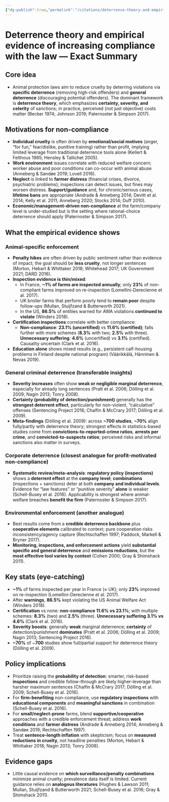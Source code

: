 ```yaml
---
{"dg-publish":true,"permalink":"/citations/deterrence-theory-and-empirical-evidence-of-increasing-compliance-with-the-law-animal-ask/","created":"2025-10-01T10:44:09.701+01:00","updated":"2025-10-01T10:53:16.370+01:00"}
---
```


# Deterrence theory and empirical evidence of increasing compliance with the law — Exact Summary

## Core idea
- Animal protection laws aim to reduce cruelty by deterring violations via **specific deterrence** (removing high-risk offenders) and **general deterrence** (discouraging potential offenders). The dominant framework is **deterrence theory**, which emphasizes **certainty, severity, and celerity** of sanctions; in practice, perceived (not just objective) costs matter (Becker 1974; Johnson 2019; Paternoster & Simpson 2017).

## Motivations for non-compliance
- **Individual cruelty** is often driven by **emotional/social motives** (anger, “for fun,” fear/dislike, punitive training) rather than profit, implying limited leverage from traditional deterrence tools alone (Kellert & Felthous 1985; Hensley & Tallichet 2005).
- **Work environment** issues correlate with reduced welfare concern; worker abuse and poor conditions can co-occur with animal abuse (Anneberg & Sandøe 2019; Lovell 2016).
- **Neglect** is linked to **farmer distress** (financial crises, divorce, psychiatric problems); inspections can detect issues, but fines may worsen distress. **Support/guidance** and, for chronic/serious cases, **lifetime bans** are appropriate (Andrade & Anneberg 2014; Devitt et al. 2014; Kelly et al. 2011; Anneberg 2020; Stocks 2014; Duff 2010).
- **Economic/management-driven non-compliance** at the farm/company level is under-studied but is the setting where rational-choice deterrence should apply (Paternoster & Simpson 2017).

## What the empirical evidence shows

### Animal-specific enforcement
- **Penalty hikes** are often driven by public sentiment rather than evidence of impact; the goal should be **less cruelty**, not longer sentences (Morton, Hebart & Whittaker 2018; Whitehead 2017; UK Government 2021; DARD 2016).
- **Inspection evidence is thin/mixed**:
  - In France, **~1% of farms are inspected annually**; only **23%** of non-compliant farms improved on re-inspection (Lomellini-Dereclenne et al. 2017).
  - UK broiler farms that perform poorly tend to **remain poor** despite follow-ups (Mullan, Stuijfzand & Butterworth 2021).
  - In the US, **86.5%** of entities warned for AWA violations **continued to violate** (Winders 2018).
- **Certification inspections** correlate with better compliance:
  - **Non-compliance**: **23.1% (uncertified)** vs **11.6% (certified)**; falls further with more schemes (**8.3%** with two; **2.5%** with three). **Unnecessary suffering**: **4.6%** (uncertified) vs **3.1%** (certified). Causality uncertain (Clark et al. 2016).
- **Education alone** shows mixed results (e.g., persistent calf-housing problems in Finland despite national program) (Väärikkälä, Hänninen & Nevas 2019).

### General criminal deterrence (transferable insights)
- **Severity increases** often show **weak or negligible marginal deterrence**, especially for already long sentences (Pratt et al. 2006; Dölling et al. 2009; Nagin 2013; Tonry 2008).
- **Certainty (probability of detection/punishment)** generally has the **strongest deterrent effect**, particularly for non-violent, “calculative” offenses (Sentencing Project 2016; Chalfin & McCrary 2017; Dölling et al. 2009).
- **Meta-findings** (Dölling et al. 2009): across **~700 studies**, **~70%** align fully/partly with deterrence theory; strongest effects in statistics-based studies come from **convictions-to-reported-crime ratios**, **arrests per crime**, and **convicted-to-suspects ratios**; perceived risks and informal sanctions also matter in surveys.

### Corporate deterrence (closest analogue for profit-motivated non-compliance)
- **Systematic review/meta-analysis**: **regulatory policy (inspections)** shows a **deterrent effect** at the **company level**; **combinations** (inspections + sanctions) deter at both **company and individual levels**. Evidence for “law features” or “punitive severity” **alone** is weaker (Schell-Busey et al. 2016). Applicability is strongest where animal-welfare breaches **benefit the firm** (Paternoster & Simpson 2017).

### Environmental enforcement (another analogue)
- Best results come from a **credible deterrence backbone** plus **cooperative elements** calibrated to context; pure cooperation risks inconsistency/agency capture (Rechtschaffen 1997; Paddock, Markell & Bryner 2017).
- **Monitoring, inspections, and enforcement actions** yield **substantial specific and general deterrence** and **emissions reductions**, but the **most effective tool varies by context** (Cohen 2000; Gray & Shimshack 2011).

## Key stats (eye-catching)
- **~1%** of farms inspected per year in France (≈ UK); only **23%** improved on re-inspection (Lomellini-Dereclenne et al. 2017).
- After **warnings**, **86.5%** kept violating the US Animal Welfare Act (Winders 2018).
- **Certification** vs none: **non-compliance 11.6% vs 23.1%**; with multiple schemes: **8.3%** (two) and **2.5%** (three). **Unnecessary suffering 3.1% vs 4.6%** (Clark et al. 2016).
- **Severity boosts**: generally **weak** marginal deterrence; **certainty** of detection/punishment **dominates** (Pratt et al. 2006; Dölling et al. 2009; Nagin 2013; Sentencing Project 2016).
- **~70%** of ~**700** studies show full/partial support for deterrence theory (Dölling et al. 2009).

## Policy implications
- Prioritize raising the **probability of detection**: smarter, risk-based **inspections** and credible follow-through are likely higher-leverage than harsher maximum sentences (Chalfin & McCrary 2017; Dölling et al. 2009; Schell-Busey et al. 2016).
- For **firm-benefiting** non-compliance, use **regulatory inspections** with **educational components** and **meaningful sanctions** in combination (Schell-Busey et al. 2016).
- For **small/neglect-prone** farms, blend **supportive/cooperative** approaches with a credible enforcement threat; address **work conditions** and **farmer distress** (Andrade & Anneberg 2014; Anneberg & Sandøe 2019; Rechtschaffen 1997).
- Treat **sentence-length inflation** with skepticism; focus on **measured reductions in cruelty**, not headline penalties (Morton, Hebart & Whittaker 2018; Nagin 2013; Tonry 2008).

## Evidence gaps
- Little causal evidence on **which surveillance/penalty combinations** minimize animal cruelty; prevalence data itself is limited. Current guidance relies on **analogous literatures** (Hughes & Lawson 2011; Mullan, Stuijfzand & Butterworth 2021; Schell-Busey et al. 2016; Gray & Shimshack 2011).
